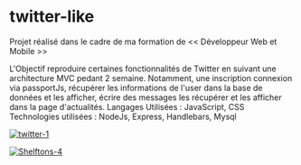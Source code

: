 # twitter-like
Projet réalisé dans le cadre de ma formation de << Développeur Web et Mobile >>

L'Objectif reproduire certaines fonctionnalités de Twitter en suivant une architecture MVC pedant 2 semaine. 
Notamment, une inscription connexion via passportJs, récupérer les informations de l'user dans la base de données et les afficher, 
écrire des messages les récupérer et les afficher dans la page d'actualités.
Langages Utilisées : JavaScript, CSS
Technologies utilisées : NodeJs, Express, Handlebars, Mysql

<a href="https://ibb.co/bQ7qFCK"><img src="https://i.ibb.co/KbmRDfr/twitter-1.png" alt="twitter-1" border="0"></a>

<a href="https://imgbb.com/"><img src="https://i.ibb.co/yh4N0vh/Shelftons-4.gif" alt="Shelftons-4" border="0"></a>
